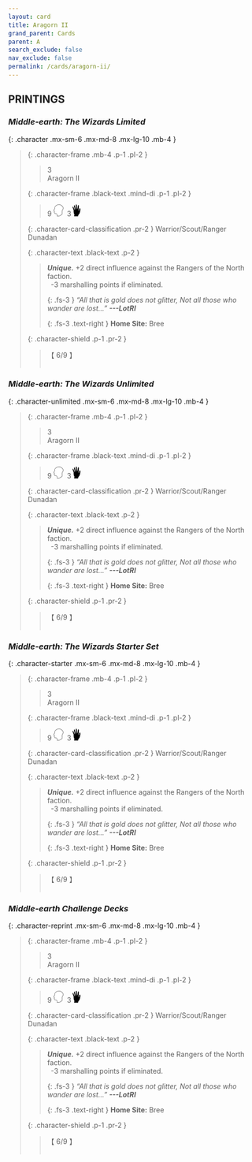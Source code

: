 ```yaml
---
layout: card
title: Aragorn II
grand_parent: Cards
parent: A
search_exclude: false
nav_exclude: false
permalink: /cards/aragorn-ii/
---
```


## PRINTINGS


### _Middle-earth: The Wizards Limited_

{: .character .mx-sm-6 .mx-md-8 .mx-lg-10 .mb-4 }
> {: .character-frame .mb-4 .p-1 .pl-2 }
> > <div class="card-mp">3</div>
> > <div class="character-card-name">Aragorn II</div>
>
> {: .character-frame .black-text .mind-di .p-1 .pl-2 }
> > 9 ![](/assets/images/mind.svg)&ensp;3![](/assets/images/di.svg)
>
> {: .character-card-classification .pr-2 }
> Warrior/Scout/Ranger Dunadan
>
> {: .character-text .black-text .p-2 }
> > _**Unique.**_ +2 direct influence against the Rangers of the North faction. <br>&ensp;-3 marshalling points if eliminated. 
> > 
> > {: .fs-3 } 
> > _“All that is gold does not glitter, Not all those who wander are lost...”_ ***---&#65279;LotRI***  
> > 
> > {: .fs-3 .text-right } 
> > **Home Site:** Bree 
>
> {: .character-shield .p-1 .pr-2 }
> > <div class="card-shield">【 6/9 】</div>
> > <div class="card-corruption">&nbsp;</div>

### _Middle-earth: The Wizards Unlimited_

{: .character-unlimited .mx-sm-6 .mx-md-8 .mx-lg-10 .mb-4 }
> {: .character-frame .mb-4 .p-1 .pl-2 }
> > <div class="card-mp">3</div>
> > <div class="character-card-name">Aragorn II</div>
>
> {: .character-frame .black-text .mind-di .p-1 .pl-2 }
> > 9 ![](/assets/images/mind.svg)&ensp;3![](/assets/images/di.svg)
>
> {: .character-card-classification .pr-2 }
> Warrior/Scout/Ranger Dunadan
>
> {: .character-text .black-text .p-2 }
> > _**Unique.**_ +2 direct influence against the Rangers of the North faction. <br>&ensp;-3 marshalling points if eliminated. 
> > 
> > {: .fs-3 } 
> > _“All that is gold does not glitter, Not all those who wander are lost...”_ ***---&#65279;LotRI***  
> > 
> > {: .fs-3 .text-right } 
> > **Home Site:** Bree 
>
> {: .character-shield .p-1 .pr-2 }
> > <div class="card-shield">【 6/9 】</div>
> > <div class="card-corruption">&nbsp;</div>

### _Middle-earth: The Wizards Starter Set_

{: .character-starter .mx-sm-6 .mx-md-8 .mx-lg-10 .mb-4 }
> {: .character-frame .mb-4 .p-1 .pl-2 }
> > <div class="card-mp">3</div>
> > <div class="character-card-name">Aragorn II</div>
>
> {: .character-frame .black-text .mind-di .p-1 .pl-2 }
> > 9 ![](/assets/images/mind.svg)&ensp;3![](/assets/images/di.svg)
>
> {: .character-card-classification .pr-2 }
> Warrior/Scout/Ranger Dunadan
>
> {: .character-text .black-text .p-2 }
> > _**Unique.**_ +2 direct influence against the Rangers of the North faction. <br>&ensp;-3 marshalling points if eliminated. 
> > 
> > {: .fs-3 } 
> > _“All that is gold does not glitter, Not all those who wander are lost...”_ ***---&#65279;LotRI***  
> > 
> > {: .fs-3 .text-right } 
> > **Home Site:** Bree 
>
> {: .character-shield .p-1 .pr-2 }
> > <div class="card-shield">【 6/9 】</div>
> > <div class="card-corruption">&nbsp;</div>

### _Middle-earth Challenge Decks_

{: .character-reprint .mx-sm-6 .mx-md-8 .mx-lg-10 .mb-4 }
> {: .character-frame .mb-4 .p-1 .pl-2 }
> > <div class="card-mp">3</div>
> > <div class="character-card-name">Aragorn II</div>
>
> {: .character-frame .black-text .mind-di .p-1 .pl-2 }
> > 9 ![](/assets/images/mind.svg)&ensp;3![](/assets/images/di.svg)
>
> {: .character-card-classification .pr-2 }
> Warrior/Scout/Ranger Dunadan
>
> {: .character-text .black-text .p-2 }
> > _**Unique.**_ +2 direct influence against the Rangers of the North faction. <br>&ensp;-3 marshalling points if eliminated. 
> > 
> > {: .fs-3 } 
> > _“All that is gold does not glitter, Not all those who wander are lost...”_ ***---&#65279;LotRI***  
> > 
> > {: .fs-3 .text-right } 
> > **Home Site:** Bree 
>
> {: .character-shield .p-1 .pr-2 }
> > <div class="card-shield">【 6/9 】</div>
> > <div class="card-corruption">&nbsp;</div>
